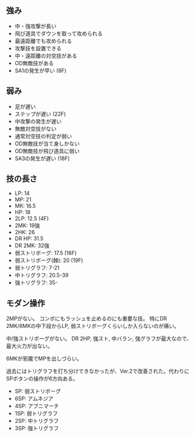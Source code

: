 ## 強み

- 中・強攻撃が長い
- 飛び道具でダウンを取って攻められる
- 最遠距離でも攻められる
- 攻撃技を設置できる
- 中・遠距離の対空技がある
- OD無敵技がある
- SA1の発生が早い (8F)

## 弱み

- 足が遅い
- ステップが遅い (22F)
- 中攻撃の発生が遅い
- 無敵対空技がない
- 通常対空技の判定が弱い
- OD無敵技が当て身しかない
- OD無敵技が飛び道具に弱い
- SA3の発生が遅い (18F)

## 技の長さ

- LP: 14
- MP: 21
- MK: 16.5
- HP: 18
- 2LP: 12.5 (4F)
- 2MK: 19強
- 2HK: 26
- DR HP: 31.5
- DR 2MK: 32強
- 弱ストリボーグ: 17.5 (16F)
- 弱ストリボーグ(棘): 20 (19F)
- 弱トリグラフ: 7-21
- 中トリグラフ: 20.5-39
- 強トリグラフ: 35-

## モダン操作

2MPがない。
コンボにもラッシュを止めるのにも重要な技。
特にDR 2MK/6MKの中下段からLP, 弱ストリボーグくらいしか入らないのが痛い。

中/強ストリボーグがない。
DR 2HP, 強スト, 中バラン, 強グラフが最大なので、最大火力が出ない。

6MKが邪魔でMPを出しづらい。

過去にはトリグラフを打ち分けできなかったが、Ver.2で改善された。代わりにSPボタンの操作が6方向ある。

- SP: 弱ストリボーグ
- 6SP: アムネジア
- 4SP: アブニマーチ
- 1SP: 弱トリグラフ
- 2SP: 中トリグラフ
- 3SP: 強トリグラフ
